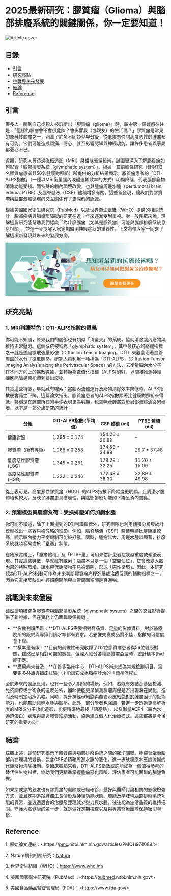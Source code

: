 # 2025最新研究：膠質瘤（Glioma）與腦部排廢系統的關鍵關係，你一定要知道！
![Article cover](https://i.imgur.com/z9OaCvn.png)

## 目錄

* [引言](#introduction)
* [研究亮點](#highlights)
* [挑戰與未來發展](#future-work)
* [結論](#conclusion)
* [Reference](#reference)

## 引言<a id="introduction"></a>
很多人一聽到自己或親友被診斷出「膠質瘤（glioma）」時，腦中第一個疑惑往往是：「這樣的腦瘤會不會很危險？會影響我（或親友）的生活嗎？」膠質瘤是常見的原發性腦瘤之一，涵蓋了許多不同類型與分級，從低度惡性到高度惡性的腫瘤都有可能。它們可能造成頭痛、噁心、甚至影響認知與神經功能，讓許多患者與家屬都憂心不已。

近期，研究人員透過磁振造影（MRI）與擴散張量技術，試圖更深入了解膠質瘤如何影響「腦部排廢系統（glymphatic system）」。根據一篇前瞻性研究（針對112名膠質瘤患者與56名健康對照組）所提供的分析結果顯示，膠質瘤患者的「DTI-ALPS指數」（一種以MRI衡量腦內液體運輸效率的方式）明顯降低，代表腦部廢物清除功能受損。而特殊的顱內環境改變，也與腫瘤周邊水腫（peritumoral brain edema, PTBE）及腦脊髓液（CSF）體積增多有關。這些新發現，讓我們對膠質瘤與腦部液體循環的交互關係有了更深刻的認識。

根據美國國家衛生研究院（[PubMed](https://pubmed.ncbi.nlm.nih.gov/)）以及世界衛生組織（[WHO](https://www.who.int/)）提供的相關統計，腦部疾病與腦循環障礙的研究在近十年來逐漸受到重視。對一般民眾來說，理解這篇研究能幫助我們認識「為什麼腦瘤（尤其是膠質瘤）可能與腦部排廢系統息息相關」，並進一步提醒大家定期監測神經症狀的重要性。下文將帶大家一同來了解這項新發現與未來的發展方向。

[![CancerFree](https://raw.githubusercontent.com/braintumor-biz/Brain-tumor/refs/heads/main/images/long_ad.png)](https://cancerfree.io)
## 研究亮點<a id="highlights"></a>
### 1\. MRI判讀特色：DTI-ALPS指數的意義

你可能不知道，原來我們的腦部也有類似「清道夫」的系統，協助清除腦內廢物與維持正常壓力。這個系統被稱為「glymphatic system」，其中最核心的關鍵指標之一就是透過擴散張量影像（Diffusion Tensor Imaging，DTI）來觀察沿著血管周圍的水分子擴散趨勢。研究人員利用一種稱為「DTI-ALPS」（Diffusion Tensor Imaging Analysis along the Perivascular Space）的方法，去衡量腦內水分子在不同方向上的擴散數據，並轉換為數值化指標（ALPS指數），以間接推測神經細胞間隙是否能順利排出廢物。

其實這些特徵，早就藏有線索：當腦內流體運行及廢物清除效率降低時，ALPS指數便會隨之下降。這篇論文指出，膠質瘤患者的ALPS指數顯著比健康對照組來得低，特別是在腫瘤所在的半球表現更為明顯，也意味著腫瘤對於局部流體通路的破壞。以下是一部分該研究的統計：

| 分組            | DTI-ALPS指數 (平均值) | CSF 體積 (ml)    | PTBE 體積 (ml)  |
| ------------- | ---------------- | -------------- | ------------- |
| 健康對照          | 1.395 ± 0.174    | 154.25 ± 20.89 | –             |
| 膠質瘤（所有等級）     | 1.266 ± 0.258    | 174.53 ± 34.89 | 29.7 ± 37.48  |
| 低度惡性膠質瘤 (LGG) | 1.345 ± 0.261    | 178.28 ± 32.25 | 11.76 ± 15.00 |
| 高度惡性膠質瘤 (HGG) | 1.222 ± 0.246    | 172.48 ± 36.30 | 32.89 ± 49.98 |

從上表可見，高度惡性膠質瘤（HGG）的ALPS指數下降幅度更明顯，且周邊水腫體積也較大，反映了腫瘤更具破壞性，與腦部排廢功能的下降呈負向關係。

### 2\. 預測模型與腫瘤負荷：受損排廢如何加劇水腫

你可能不知道，除了上面提到的DTI判讀指標外，研究團隊也利用體積分析與統計模型找出一些容易被忽略的細節。例如，腦脊髓液（CSF）體積明顯比健康組較高，顯示腦內壓力平衡機制可能被打亂。同時，腫瘤越大、周邊水腫越顯著，排廢系統就越容易處於「壅塞」狀態。

在臨床實務上，「腫瘤體積」及「PTBE量」可用來估計患者症狀嚴重度或預後表現。其實這些特徵，早就藏有線索：腦瘤不只是一個「空間佔位」，它會改變大腦內部的特殊環境，讓水與代謝廢物不易被清除，形成「惡性循環」。因此，本研究認為DTI-ALPS指數可作為未來判斷膠質瘤病程進展或治療反應的輔助指標之一，因為它直接反映出神經細胞間隙與血管周圍空間是否通暢。

## 挑戰與未來發展<a id="future-work"></a>
雖然這項研究為膠質瘤與腦部排廢系統（glymphatic system）之間的交互影響提供了新證據，但在實務上仍面臨幾個挑戰：

* **影像判讀困難：**DTI-ALPS需要相對高品質、足量的影像資料，對於醫療院所的設備與專家判讀水準都有要求。若影像失真或品質不佳，指數的可信度會下降。
* **樣本量有限：**目前的前瞻性研究收錄了112位膠質瘤患者與56位健康對照，雖然已是相對可觀的數據，但深入細分各種膠質瘤亞型時，統計樣本仍可能不足。
* **應用尚未普及：**在許多臨床中心，DTI-ALPS尚未成為常規檢測項目，需要更多共識與臨床試驗，才能讓它成為腦瘤診治的「標準流程」。

至於未來的發展應用，也有一些令人期待的場景。例如，若能有效結合基因檢測、免疫調控或手術後的追蹤分析，醫師便能更早偵測腦瘤周邊是否出現潛在變化，進而及時制定治療策略。同時，提升神經母細胞與血管內皮細胞對於腫瘤因子的抵禦能力，也能幫助減輕水腫與腦壓。此外，部分學者也強調，若進一步透過更高解析度的MRI或分子功能造影，能更精準地尋找「阻塞點」，以及衡量AQP4（腦內水通道蛋白）表現與周邊膠質細胞活動，協助建立個人化治療模式。這些都將是今後研究的重要方向。

## 結論<a id="conclusion"></a>
綜觀上述，這份研究揭示了膠質瘤與腦部排廢系統之間的密切關聯。腫瘤會牽動腦部內在環境的變動，包含CSF淤積和周邊水腫的惡化，進一步破壞原本應該流暢的代謝廢物清除機制。從臨床觀點來看，DTI-ALPS指數或許能成為一個值得參考的替代性生物指標，協助我們更精準掌握腫瘤惡化風險、評估患者可能面臨的腦壓負擔。

如果您或您的親友也有膠質瘤的風險或已經確診，最好與醫師討論相關的影像檢查方式，並且定期追蹤腫瘤生長情形及神經功能狀態。若能及早發現腦部排廢系統功能的異常，並透過適合的治療及護理減少壓力與水腫，往往能為生活品質的維持把關。守護大腦健康的第一步，就是做好定期檢查以及與專業醫療團隊保持密切聯繫。

## Reference<a id="reference"></a>
1\. 原始論文連結：<https://<a href="https://pmc.ncbi.nlm.nih.gov/">pmc</a>.ncbi.nlm.nih.gov/articles/PMC11974089/>

2\. Nature期刊相關研究：[Nature](https://www.nature.com/)

3\. 世界衛生組織（WHO）：<https://www.who.int/>

4\. 美國國家衛生研究院（PubMed）：<https://<a href="https://pubmed.ncbi.nlm.nih.gov/">pubmed</a>.ncbi.nlm.nih.gov/>

5\. 美國食品藥品監督管理局（FDA）：<https://www.<a href=" https://www.fda.gov/">fda</a>.gov/>